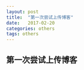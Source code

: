 ```yaml
---
layout: post
title:  "第一次尝试上传博客"
date:   2017-02-20 
categories: others
tags: others
---
```

## 第一次尝试上传博客


